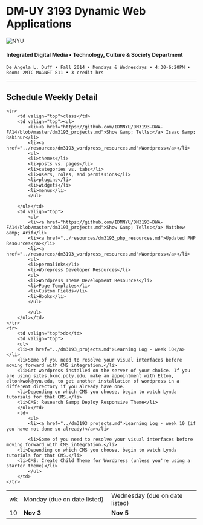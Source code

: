 # DM-UY 3193 Dynamic Web Applications

![NYU](http://ws2.polishedsolid.com/de/nyu_soe_logo.png)
#### Integrated Digital Media • Technology, Culture & Society Department

    De Angela L. Duff • Fall 2014 • Mondays & Wednesdays • 4:30-6:20PM • Room: 2MTC MAGNET 811 • 3 credit hrs

---

## Schedule Weekly Detail

<table>
<tr>
<td>wk</td>
<td>Monday (due on date listed)</td>
<td>Wednesday (due on date listed)</td>
</tr>
<!-- dates -->
    <tr>
        <td valign="top" width="4%">10</td>
        <td valign="top" width="48%"><strong>Nov 3</strong></td>
        <td valign="top" width="48%"><strong>Nov 5</strong></td>
    </tr>

    <tr>
        <td valign="top">class</td>
        <td valign="top"><ul>
            <li><a href="https://github.com/IDMNYU/DM3193-DWA-FA14/blob/master/dm3193_projects.md">Show &amp; Tells:</a> Isaac &amp; Rakinur</li>
            <li><a href="../resources/dm3193_wordpress_resources.md">Wordpress</a></li>
            <ul>
            <li>themes</li>
            <li>posts vs. pages</li>
            <li>categories vs. tabs</li>
            <li>users, roles, and permissions</li>
            <li>plugins</li>
            <li>widgets</li>
            <li>menus</li>
            </ul>

        </ul></td>
        <td valign="top">
            <ul>
            <li><a href="https://github.com/IDMNYU/DM3193-DWA-FA14/blob/master/dm3193_projects.md">Show &amp; Tells:</a> Matthew &amp; Arif</li>
            <li><a href="../resources/dm3193_php_resources.md">Updated PHP Resources</a></li>
            <li><a href="../resources/dm3193_wordpress_resources.md">Wordpress</a></li>
            <ul>
            <li>permalinks</li>
            <li>Worepress Developer Resources</li>
            <ul>
            <li>Wordpress Theme Development Resources</li>
            <li>Page Templates</li>
            <li>Custom Fields</li>
            <li>Hooks</li>
            </ul>

            </ul>
        </ul></td>
    </tr>
    <tr>
        <td valign="top">do</td>
        <td valign="top">
        <ul>
        <li><a href="../dm3193_projects.md">Learning Log - week 10</a></li>
        <li>Some of you need to resolve your visual interfaces before moving forward with CMS integration.</li>
        <li>Get wordpress installed on the server of your choice. If you are using sites.bxmc.poly.edu, make an appointment with Elton, eltonkwok@nyu.edu, to get another installation of wordpress in a different directory if you already have one.
        <li>Depending on which CMS you choose, begin to watch Lynda tutorials for that CMS.</li>
        <li>CMS: Research &amp; Deploy Responsive Theme</li>
        </ul></td>
        <td>
            <ul>
            <li><a href="../dm3193_projects.md">Learning Log - week 10 (if you have not done so already)</a></li>
           
            <li>Some of you need to resolve your visual interfaces before moving forward with CMS integration.</li>
        <li>Depending on which CMS you choose, begin to watch Lynda tutorials for that CMS.</li>
        <li>CMS: Create Child Theme for Wordpress (unless you're using a starter theme)</li>
            </ul>
        </td>
    </tr>

</table>